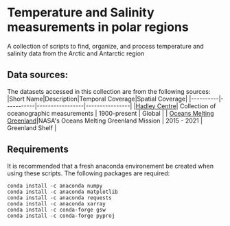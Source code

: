 # Temperature and Salinity measurements in polar regions
A collection of scripts to find, organize, and process temperature and salinity data from the Arctic and Antarctic region

## Data sources:
The datasets accessed in this collection are from the following sources:
|Short Name|Description|Temporal Coverage|Spatial Coverage|
|----------|-----------|-----------------|----------------|
|[Hadley Centre](https://github.com/mhwood/polar_ctds/tree/main/databases/Hadley)| Collection of oceanographic measurements | 1900-present | Global |
| [Oceans Melting Greenland](https://omg.jpl.nasa.gov/portal/)|NASA's Oceans Melting Greenland Mission | 2015 - 2021 | Greenland Shelf |

## Requirements
It is recommended that a fresh anaconda environement be created when using these scripts. The following packages are required:
```
conda install -c anaconda numpy
conda install -c anaconda matplotlib
conda install -c anaconda requests
conda install -c anaconda xarray
conda install -c conda-forge gsw
conda install -c conda-forge pyproj
```

